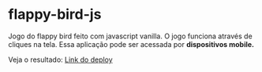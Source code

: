 # flappy-bird-js
Jogo do flappy bird feito com javascript vanilla. O jogo funciona através de cliques na tela. Essa aplicação pode ser acessada por 
<strong>dispositivos mobile.</strong>

Veja o resultado: <a href="https://gabrielrochasouza.github.io/Jogo-da-velha-feito-com-JS/">Link do deploy</a>

